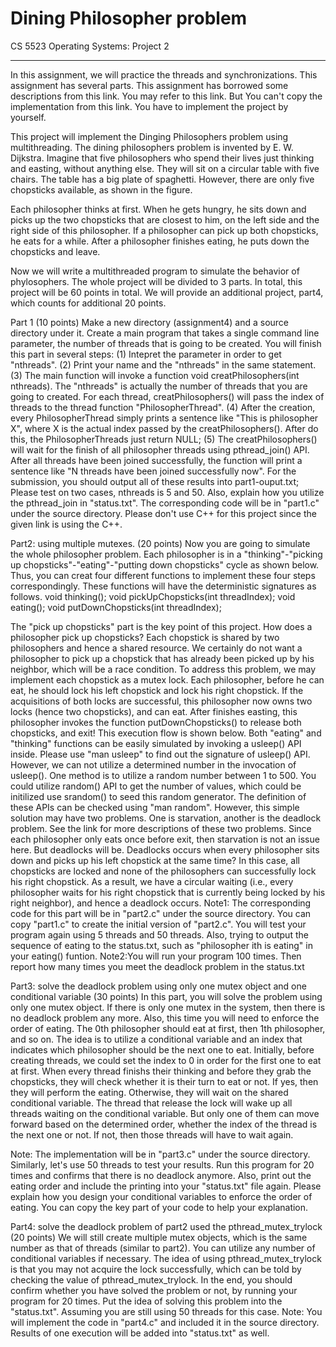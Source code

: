 # Dining Philosopher problem

CS 5523 Operating Systems: Project 2 
________________________________________
In this assignment, we will practice the threads and synchronizations. This assignment has several parts. This assignment has borrowed some descriptions from this link. You may refer to this link. But You can't copy the implementation from this link. You have to implement the project by yourself. 

This project will implement the Dinging Philosophers problem using multithreading. The dining philosophers problem is invented by E. W. Dijkstra. Imagine that five philosophers who spend their lives just thinking and easting, without anything else. They will sit on a circular table with five chairs. The table has a big plate of spaghetti. However, there are only five chopsticks available, as shown in the figure. 
 
Each philosopher thinks at first. When he gets hungry, he sits down and picks up the two chopsticks that are closest to him, on the left side and the right side of this philosopher. If a philosopher can pick up both chopsticks, he eats for a while. After a philosopher finishes eating, he puts down the chopsticks and leave. 

Now we will write a multithreaded program to simulate the behavior of phylosophers. The whole project will be divided to 3 parts. In total, this project will be 60 points in total. We will provide an additional project, part4, which counts for additional 20 points. 

Part 1 (10 points)
Make a new directory (assignment4) and a source directory under it. Create a main program that takes a single command line parameter, the number of threads that is going to be created. You will finish this part in several steps: 
(1) Intepret the parameter in order to get "nthreads". 
(2) Print your name and the "nthreads" in the same statement. 
(3) The main function will invoke a function 
    void creatPhilosophers(int nthreads). 
The "nthreads" is actually the number of threads that you are going to created. For each thread, creatPhilosophers() will pass the index of threads to the thread function "PhilosopherThread". 
(4) After the creation, every PhilosopherThread simply prints a sentence like "This is philosopher X", where X is the actual index passed by the creatPhilosophers(). After do this, the PhilosopherThreads just return NULL; 
(5) The creatPhilosophers() will wait for the finish of all philosopher threads using pthread_join() API. After all threads have been joined successfully, the function will print a sentence like "N threads have been joined successfully now". 
For the submission, you should output all of these results into part1-ouput.txt; Please test on two cases, nthreads is 5 and 50. 
Also, explain how you utilize the pthread_join in "status.txt". The corresponding code will be in "part1.c" under the source directory. Please don't use C++ for this project since the given link is using the C++. 

Part2: using multiple mutexes. (20 points) 
Now you are going to simulate the whole philosopher problem. 
Each philosopher is in a "thinking"-"picking up chopsticks"-"eating"-"putting down chopsticks" cycle as shown below. 
Thus, you can creat four different functions to implement these four steps correspondingly. These functions will have the deterministic signatures as follows. 
    void thinking(); 
    void pickUpChopsticks(int threadIndex); 
    void eating(); 
    void putDownChopsticks(int threadIndex); 

The "pick up chopsticks" part is the key point of this project. How does a philosopher pick up chopsticks? Each chopstick is shared by two philosophers and hence a shared resource. We certainly do not want a philosopher to pick up a chopstick that has already been picked up by his neighbor, which will be a race condition. To address this problem, we may implement each chopstick as a mutex lock. Each philosopher, before he can eat, he should lock his left chopstick and lock his right chopstick. If the acquisitions of both locks are successful, this philosopher now owns two locks (hence two chopsticks), and can eat. After finishes easting, this philosopher invokes the function putDownChopsticks() to release both chopsticks, and exit! This execution flow is shown below. 
Both "eating" and "thinking" functions can be easily simulated by invoking a usleep() API inside. Please use "man usleep" to find out the signature of usleep() API. However, we can not utilize a determined number in the invocation of usleep(). 
One method is to utilize a random number between 1 to 500. You could utilize random() API to get the number of values, which could be initilized use srandom() to seed this random generator. The definition of these APIs can be checked using "man random". 
However, this simple solution may have two problems. One is starvation, another is the deadlock problem. See the link for more descriptions of these two problems. Since each philosopher only eats once before exit, then starvation is not an issue here. But deadlocks will be. Deadlocks occurs when every philosopher sits down and picks up his left chopstick at the same time? In this case, all chopsticks are locked and none of the philosophers can successfully lock his right chopstick. As a result, we have a circular waiting (i.e., every philosopher waits for his right chopstick that is currently being locked by his right neighbor), and hence a deadlock occurs. 
Note1: The corresponding code for this part will be in "part2.c" under the source directory. You can copy "part1.c" to create the initial version of "part2.c". You will test your program again using 5 threads and 50 threads. Also, trying to output the sequence of eating to the status.txt, such as "philosopher ith is eating" in your eating() funtion. 
Note2:You will run your program 100 times. Then report how many times you meet the deadlock problem in the status.txt 

Part3: solve the deadlock problem using only one mutex object and one conditional variable (30 points) 
In this part, you will solve the problem using only one mutex object. If there is only one mutex in the system, then there is no deadlock problem any more. 
Also, this time you will need to enforce the order of eating. The 0th philosopher should eat at first, then 1th philosopher, and so on. 
The idea is to utilize a conditional variable and an index that indicates which philosopher should be the next one to eat. Initially, before creating threads, we could set the index to 0 in order for the first one to eat at first. 
When every thread finishs their thinking and before they grab the chopsticks, they will check whether it is their turn to eat or not. If yes, then they will perform the eating. Otherwise, they will wait on the shared conditional variable. The thread that release the lock will wake up all threads waiting on the conditional variable. But only one of them can move forward based on the determined order, whether the index of the thread is the next one or not. If not, then those threads will have to wait again. 

Note: The implementation will be in "part3.c" under the source directory. Similarly, let's use 50 threads to test your results. Run this program for 20 times and confirms that there is no deadlock anymore. Also, print out the eating order and include the printing into your "status.txt" file again. Please explain how you design your conditional variables to enforce the order of eating. You can copy the key part of your code to help your explanation. 


Part4: solve the deadlock problem of part2 used the pthread_mutex_trylock (20 points) 
We will still create multiple mutex objects, which is the same number as that of threads (similar to part2). You can utilize any number of conditional variables if necessary. 
The idea of using pthread_mutex_trylock is that you may not acquire the lock successfully, which can be told by checking the value of pthread_mutex_trylock. 
In the end, you should confirm whether you have solved the problem or not, by running your program for 20 times. Put the idea of solving this problem into the "status.txt". Assuming you are still using 50 threads for this case. 
Note: You will implement the code in "part4.c" and included it in the source directory. Results of one execution will be added into "status.txt" as well. 
